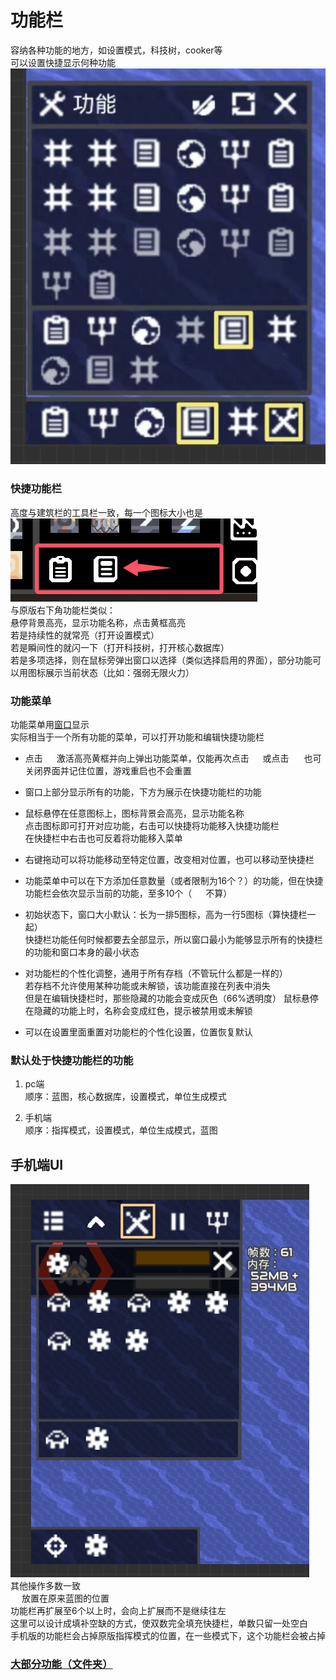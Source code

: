 # 功能栏
容纳各种功能的地方，如设置模式，科技树，cooker等  
可以设置快捷显示何种功能  
![alt text](图/功能栏.png)
### 快捷功能栏
高度与建筑栏的工具栏一致，每一个图标大小也是
![alt text](图/功能-示意1.png)  
与原版右下角功能栏类似：  
悬停背景高亮，显示功能名称，点击黄框高亮  
若是持续性的就常亮（打开设置模式）  
若是瞬间性的就闪一下（打开科技树，打开核心数据库）  
若是多项选择，则在鼠标旁弹出窗口以选择（类似选择启用的界面），部分功能可以用图标展示当前状态（比如：强弱无限火力）
### 功能菜单
功能菜单用[窗口](窗口.md)显示  
实际相当于一个所有功能的菜单，可以打开功能和编辑快捷功能栏

- 点击  ![alt text](图/tools.png) 激活高亮黄框并向上弹出功能菜单，仅能再次点击 ![alt text](图/tools.png) 或点击 ![alt text](图/cancel.png) 也可关闭界面并记住位置，游戏重启也不会重置  

- 窗口上部分显示所有的功能，下方为展示在快捷功能栏的功能  
- 鼠标悬停在任意图标上，图标背景会高亮，显示功能名称  
点击图标即可打开对应功能，右击可以快捷将功能移入快捷功能栏  
在快捷栏中右击也可反着将功能移入菜单   
- 右键拖动可以将功能移动至特定位置，改变相对位置，也可以移动至快捷栏  
- 功能菜单中可以在下方添加任意数量（或者限制为16个？）的功能，但在快捷功能栏会依次显示当前的功能，至多10个（ ![alt text](图/tools.png) 不算）
- 初始状态下，窗口大小默认：长为一排5图标，高为一行5图标（算快捷栏一起）  
快捷栏功能任何时候都要去全部显示，所以窗口最小为能够显示所有的快捷栏的功能和窗口本身的最小状态  
- 对功能栏的个性化调整，通用于所有存档（不管玩什么都是一样的）  
若存档不允许使用某种功能或未解锁，该功能直接在列表中消失  
但是在编辑快捷栏时，那些隐藏的功能会变成灰色（66%透明度） 
鼠标悬停在隐藏的功能上时，名称会变成红色，提示被禁用或未解锁
- 可以在设置里面重置对功能栏的个性化设置，位置恢复默认

### 默认处于快捷功能栏的功能
1. pc端  
顺序：蓝图，核心数据库，设置模式，单位生成模式  

2. 手机端  
顺序：指挥模式，设置模式，单位生成模式，蓝图

## 手机端UI
![alt text](图/功能-手机.png)  
其他操作多数一致  
![alt text](图/tools.png) 放置在原来蓝图的位置  
功能栏再扩展至6个以上时，会向上扩展而不是继续往左  
这里可以设计成填补空缺的方式，使双数完全填充快捷栏，单数只留一处空白  
手机版的功能栏会占掉原版指挥模式的位置，在一些模式下，这个功能栏会被占掉
### [大部分功能（文件夹）](../../辅助功能)
